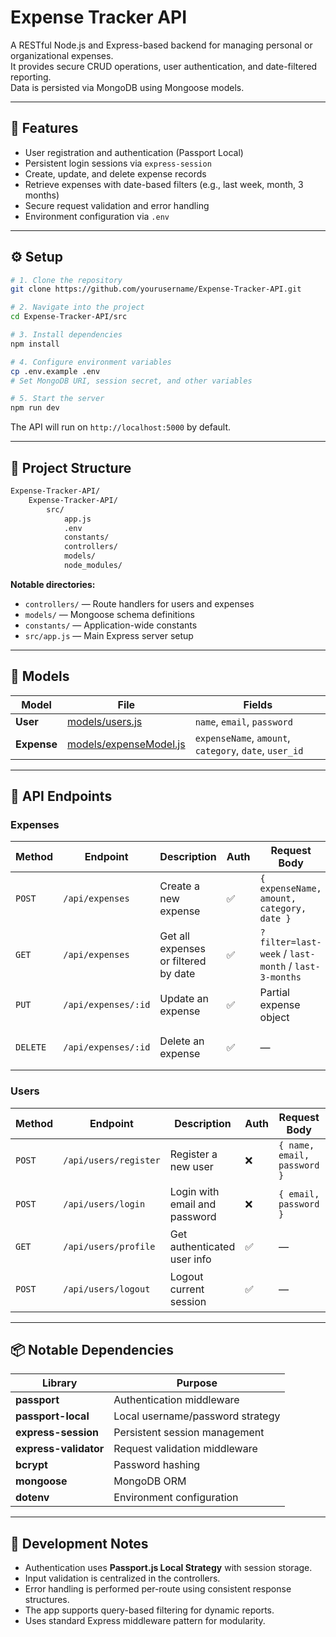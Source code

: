 # Expense Tracker API

A RESTful Node.js and Express-based backend for managing personal or organizational expenses.  
It provides secure CRUD operations, user authentication, and date-filtered reporting.  
Data is persisted via MongoDB using Mongoose models.

---

## 🧩 Features

- User registration and authentication (Passport Local)
- Persistent login sessions via `express-session`
- Create, update, and delete expense records
- Retrieve expenses with date-based filters (e.g., last week, month, 3 months)
- Secure request validation and error handling
- Environment configuration via `.env`

---

## ⚙️ Setup

```bash
# 1. Clone the repository
git clone https://github.com/yourusername/Expense-Tracker-API.git

# 2. Navigate into the project
cd Expense-Tracker-API/src

# 3. Install dependencies
npm install

# 4. Configure environment variables
cp .env.example .env
# Set MongoDB URI, session secret, and other variables

# 5. Start the server
npm run dev
```

The API will run on `http://localhost:5000` by default.

---

## 📁 Project Structure

```bash
Expense-Tracker-API/
    Expense-Tracker-API/
        src/
            app.js
            .env
            constants/
            controllers/
            models/
            node_modules/
```

**Notable directories:**
- `controllers/` — Route handlers for users and expenses  
- `models/` — Mongoose schema definitions  
- `constants/` — Application-wide constants  
- `src/app.js` — Main Express server setup  

---

## 🧠 Models

| Model | File | Fields |
|-------|------|--------|
| **User** | [models/users.js](src/models/users.js) | `name`, `email`, `password` |
| **Expense** | [models/expenseModel.js](src/models/expenseModel.js) | `expenseName`, `amount`, `category`, `date`, `user_id` |

---

## 🔌 API Endpoints

### **Expenses**

| Method | Endpoint | Description | Auth | Request Body | Response |
|--------|-----------|--------------|------|---------------|-----------|
| `POST` | `/api/expenses` | Create a new expense | ✅ | `{ expenseName, amount, category, date }` | `{ expense: {...} }` |
| `GET` | `/api/expenses` | Get all expenses or filtered by date | ✅ | `?filter=last-week` / `last-month` / `last-3-months` | `{ allExpenses: [...] }` |
| `PUT` | `/api/expenses/:id` | Update an expense | ✅ | Partial expense object | `{ expense: {...} }` |
| `DELETE` | `/api/expenses/:id` | Delete an expense | ✅ | — | `{ msg: "Deleted successfully" }` |

### **Users**

| Method | Endpoint | Description | Auth | Request Body | Response |
|--------|-----------|-------------|------|---------------|-----------|
| `POST` | `/api/users/register` | Register a new user | ❌ | `{ name, email, password }` | `{ user }` |
| `POST` | `/api/users/login` | Login with email and password | ❌ | `{ email, password }` | `{ msg: "Login successful" }` |
| `GET` | `/api/users/profile` | Get authenticated user info | ✅ | — | `{ user: {...} }` |
| `POST` | `/api/users/logout` | Logout current session | ✅ | — | `{ msg: "Logout successful" }` |

---

## 📦 Notable Dependencies

| Library | Purpose |
|----------|----------|
| **passport** | Authentication middleware |
| **passport-local** | Local username/password strategy |
| **express-session** | Persistent session management |
| **express-validator** | Request validation middleware |
| **bcrypt** | Password hashing |
| **mongoose** | MongoDB ORM |
| **dotenv** | Environment configuration |

---

## 🧰 Development Notes

- Authentication uses **Passport.js Local Strategy** with session storage.
- Input validation is centralized in the controllers.
- Error handling is performed per-route using consistent response structures.
- The app supports query-based filtering for dynamic reports.
- Uses standard Express middleware pattern for modularity.
